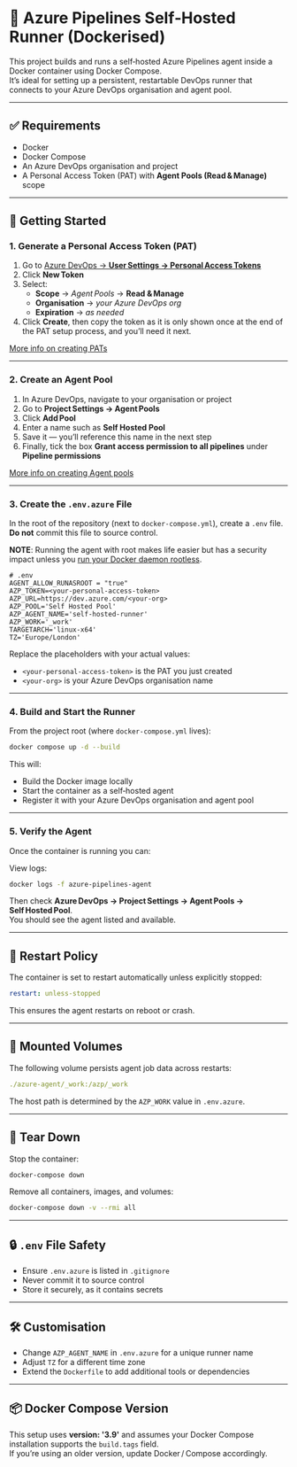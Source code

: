 # 🐳 Azure Pipelines Self‑Hosted Runner (Dockerised)

This project builds and runs a self‑hosted Azure Pipelines agent inside a Docker container using Docker Compose.  
It’s ideal for setting up a persistent, restartable DevOps runner that connects to your Azure DevOps organisation and agent pool.

---

## ✅ Requirements

- Docker  
- Docker Compose  
- An Azure DevOps organisation and project  
- A Personal Access Token (PAT) with **Agent Pools (Read & Manage)** scope  

---

## 🚀 Getting Started

### 1. Generate a Personal Access Token (PAT)

1. Go to [Azure DevOps → **User Settings → Personal Access Tokens**](https://dev.azure.com/)  
2. Click **New Token**  
3. Select:  
   - **Scope** → *Agent Pools* → **Read & Manage**  
   - **Organisation** → *your Azure DevOps org*  
   - **Expiration** → *as needed*  
4. Click **Create**, then copy the token as it is only shown once at the end of the PAT setup process, and you’ll need it next.

  [More info on creating PATs](https://learn.microsoft.com/en-us/azure/devops/organizations/accounts/use-personal-access-tokens-to-authenticate)

---

### 2. Create an Agent Pool

1. In Azure DevOps, navigate to your organisation or project  
2. Go to **Project Settings → Agent Pools**  
3. Click **Add Pool**  
4. Enter a name such as **Self Hosted Pool**  
5. Save it — you’ll reference this name in the next step
6. Finally, tick the box **Grant access permission to all pipelines** under  **Pipeline permissions**

  [More info on creating Agent pools](https://learn.microsoft.com/en-us/azure/devops/pipelines/agents/pools-queues)

---

### 3. Create the `.env.azure` File

In the root of the repository (next to `docker-compose.yml`), create a `.env` file. **Do not** commit this file to source control.

**NOTE**: Running the agent with root makes life easier but has a security impact unless you [run your Docker daemon rootless](https://docs.docker.com/engine/security/rootless/).

```env
# .env
AGENT_ALLOW_RUNASROOT = "true"
AZP_TOKEN=<your-personal-access-token>
AZP_URL=https://dev.azure.com/<your-org>
AZP_POOL='Self Hosted Pool'
AZP_AGENT_NAME='self-hosted-runner'
AZP_WORK='_work'
TARGETARCH='linux-x64'
TZ='Europe/London'
```

Replace the placeholders with your actual values:

- `<your-personal-access-token>` is the PAT you just created  
- `<your-org>` is your Azure DevOps organisation name  

---

### 4. Build and Start the Runner

From the project root (where `docker-compose.yml` lives):

```bash
docker compose up -d --build
```

This will:

- Build the Docker image locally  
- Start the container as a self‑hosted agent  
- Register it with your Azure DevOps organisation and agent pool  

---

### 5. Verify the Agent

Once the container is running you can:

View logs:

```bash
docker logs -f azure-pipelines-agent
```

Then check **Azure DevOps → Project Settings → Agent Pools → Self Hosted Pool**.  
You should see the agent listed and available.

---

## 🔁 Restart Policy

The container is set to restart automatically unless explicitly stopped:

```yaml
restart: unless-stopped
```

This ensures the agent restarts on reboot or crash.

---

## 📂 Mounted Volumes

The following volume persists agent job data across restarts:

```yaml
./azure-agent/_work:/azp/_work
```

The host path is determined by the `AZP_WORK` value in `.env.azure`.

---

## 🧼 Tear Down

Stop the container:

```bash
docker-compose down
```

Remove all containers, images, and volumes:

```bash
docker-compose down -v --rmi all
```

---

## 🔒 `.env` File Safety

- Ensure `.env.azure` is listed in `.gitignore`  
- Never commit it to source control  
- Store it securely, as it contains secrets  

---

## 🛠 Customisation

- Change `AZP_AGENT_NAME` in `.env.azure` for a unique runner name  
- Adjust `TZ` for a different time zone  
- Extend the `Dockerfile` to add additional tools or dependencies  

---

## 📦 Docker Compose Version

This setup uses **version: '3.9'** and assumes your Docker Compose installation supports the `build.tags` field.  
If you’re using an older version, update Docker / Compose accordingly.
